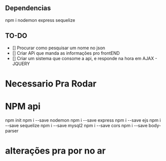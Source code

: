 ## Dependencias
npm i nodemon express sequelize

## TO-DO
- [] Procurar como pesquisar um nome no json
- [] Criar APi que manda as informações pro frontEND
- [] Criar um sistema que consome a api, e responde na hora em AJAX - JQUERY

# Necessario Pra Rodar #

# NPM api #
npm init
npm i --save nodemon
npm i --save express
npm i --save ejs
npm i --save sequelize
npm i --save mysql2
npm i --save cors
npm i --save body-parser

# alterações pra por no ar #
